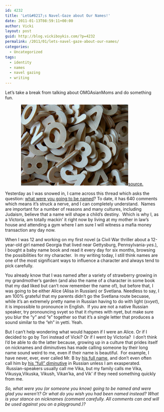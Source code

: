 ```yaml
---
id: 4232
title: 'Let&#8217;s Navel-Gaze about Our Names!'
date: 2011-01-13T08:59:11+00:00
author: Vicki
layout: post
guid: http://blog.vickiboykis.com/?p=4232
permalink: /2011/01/lets-navel-gaze-about-our-names/
categories:
  - Uncategorized
tags:
  - identity
  - names
  - navel gazing
  - writing
---
```

Let&#8217;s take a break from talking about OMGAsianMoms and do something fun.

<p style="text-align: center;">
  <a href="https://raw.githubusercontent.com/veekaybee/wlb/gh-pages/assets/images/2011/01/letters.jpg"><img class="aligncenter size-full wp-image-4233" title="letters" src="https://raw.githubusercontent.com/veekaybee/wlb/gh-pages/assets/images/2011/01/letters.jpg" alt="" width="350" height="263" /></a><a href="http://www.flickr.com/photos/76283671@N00/184623755/sizes/m/in/photostream/">source.</a>
</p>

Yesterday as I was snowed in, I came across this thread which asks the question: [what were you going to be named](http://www.younghouselove.com/2011/01/what-could-have-been/)? To date, it has 640 comments which means it&#8217;s struck a nerve, and I can completely understand.  Names are important for a number of reasons and many cultures, including Judaism, believe that a name will shape a child&#8217;s destiny.  Which is why I, as a Victoria, am totally mackin&#8217; it right now by living at my mother in law&#8217;s house and attending a gym where I am sure I will witness a mafia money transaction any day now.

When I was 12 and working on my first novel (a Civil War thriller about a 12-year-old girl named Georgia that lived near Gettysburg, Pennsylvania-_yes_.), I bought a baby name book and read it every day for six months, browsing the possibilities for my character.  In my writing today, I still think names are one of the most significant ways to influence a character and always tend to pick carefully.

You already know that I was named after a variety of strawberry growing in my grandmother&#8217;s garden (and also the name of a character in some book that my dad liked but can&#8217;t now remember the name of), but before that, I was going to be either Alice (Alisa in Russian) or Svetlana. Needless to say, I am 100% grateful that my parents didn&#8217;t go the Svetlana route becuase, while it&#8217;s an extremely pretty name in Russian having to do with light (_svyet_), it is impossible to pronounce in English.  If you are not a native Russian speaker, try pronouncing svyet so that it rhymes with nyet, but make sure you blur the &#8220;y&#8221; and &#8220;e&#8221; together so that it&#8217;s a single letter that produces a sound similar to the &#8220;eh&#8221; in yetti. Yeah.

But I can&#8217;t help wondering what would happen if I were an Alice. Or if I decided to go by Tori instead of Vicki? Or if I went by Victoria?  I don&#8217;t think I&#8217;d be able to do the latter because, growing up in a culture that prides itself on nicknames and diminutives has made calling someone by their long name sound weird to me, even if their name is beautiful.  For example, I have never, ever, ever called Mr. B by [his full name](http://www.behindthename.com/name/daniil), and don&#8217;t even often call him by [his &#8220;full&#8221; diminutive](http://www.babynamespedia.com/meaning/Danya/m) in Russian unless I am exasperated.  Russian-speakers usually call me Vika, but my family calls me Vika, Vikusya,Vikuska, Vikush, Vikan&#8217;ka, and Vik&#8217; if they need something quickly from me.

_So, what were you (or someone you know) going to be named and were glad you weren&#8217;t? Or what do you wish you had been named instead? What is your stance on nicknames (comment carefully. All comments can and will be used against you on a playground.)?_